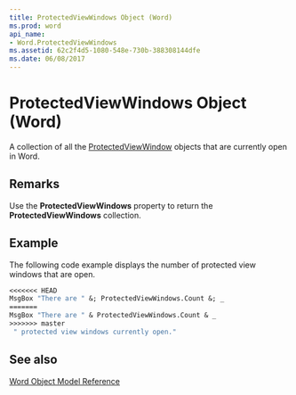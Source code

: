 ```yaml
---
title: ProtectedViewWindows Object (Word)
ms.prod: word
api_name:
- Word.ProtectedViewWindows
ms.assetid: 62c2f4d5-1080-548e-730b-388308144dfe
ms.date: 06/08/2017
---
```



# ProtectedViewWindows Object (Word)

A collection of all the [ProtectedViewWindow](Word.ProtectedViewWindow.md) objects that are currently open in Word.


## Remarks

Use the  **ProtectedViewWindows** property to return the **ProtectedViewWindows** collection.


## Example

The following code example displays the number of protected view windows that are open.


```vb
<<<<<<< HEAD
MsgBox "There are " &; ProtectedViewWindows.Count &; _ 
=======
MsgBox "There are " & ProtectedViewWindows.Count & _ 
>>>>>>> master
 " protected view windows currently open."
```


## See also


[Word Object Model Reference](./overview/Word/object-model.md)


